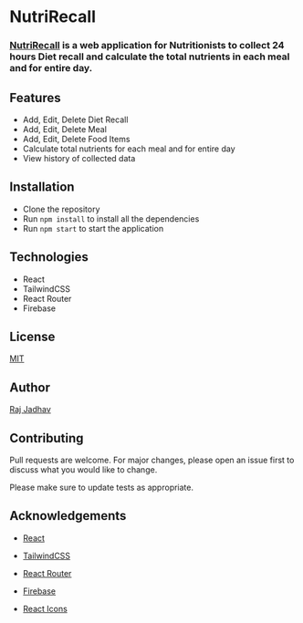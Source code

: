 # NutriRecall

### [NutriRecall](https://nutrirecall.vercel.app) is a web application for Nutritionists to collect 24 hours Diet recall and calculate the total nutrients in each meal and for entire day.

## Features

- Add, Edit, Delete Diet Recall
- Add, Edit, Delete Meal
- Add, Edit, Delete Food Items
- Calculate total nutrients for each meal and for entire day
- View history of collected data

## Installation

- Clone the repository
- Run `npm install` to install all the dependencies
- Run `npm start` to start the application

## Technologies

- React
- TailwindCSS
- React Router
- Firebase

## License

[MIT](./LISCENSE)

## Author

[Raj Jadhav](https://FrozenSamurai.github.io)

## Contributing

Pull requests are welcome. For major changes, please open an issue first to discuss what you would like to change.

Please make sure to update tests as appropriate.

## Acknowledgements

- [React](https://reactjs.org/)

- [TailwindCSS](https://tailwindcss.com/)

- [React Router](https://reactrouter.com/)

- [Firebase](https://firebase.google.com/)

- [React Icons](https://react-icons.github.io/react-icons/)
